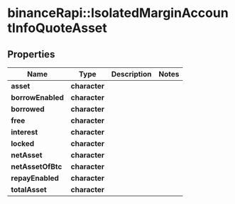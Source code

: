 # binanceRapi::IsolatedMarginAccountInfoQuoteAsset


## Properties
Name | Type | Description | Notes
------------ | ------------- | ------------- | -------------
**asset** | **character** |  | 
**borrowEnabled** | **character** |  | 
**borrowed** | **character** |  | 
**free** | **character** |  | 
**interest** | **character** |  | 
**locked** | **character** |  | 
**netAsset** | **character** |  | 
**netAssetOfBtc** | **character** |  | 
**repayEnabled** | **character** |  | 
**totalAsset** | **character** |  | 



